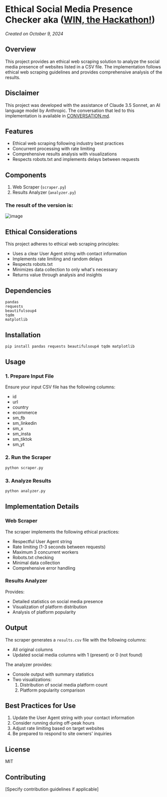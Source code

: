 # Ethical Social Media Presence Checker aka ([WIN, the Hackathon!](https://cros.ec.europa.eu/book-page/win-hackathon))
*Created on October 9, 2024*

## Overview
This project provides an ethical web scraping solution to analyze the social media presence of websites listed in a CSV file. The implementation follows ethical web scraping guidelines and provides comprehensive analysis of the results.

## Disclaimer
This project was developed with the assistance of Claude 3.5 Sonnet, an AI language model by Anthropic. The conversation that led to this implementation is available in [CONVERSATION.md](CONVERSATION.md).

## Features
- Ethical web scraping following industry best practices
- Concurrent processing with rate limiting
- Comprehensive results analysis with visualizations
- Respects robots.txt and implements delays between requests

## Components
1. Web Scraper (`scraper.py`)
2. Results Analyzer (`analyzer.py`)

### The result of the version is:
![image](https://github.com/user-attachments/assets/8048d88a-cce2-4339-b9bc-1393293235df)


## Ethical Considerations
This project adheres to ethical web scraping principles:
- Uses a clear User Agent string with contact information
- Implements rate limiting and random delays
- Respects robots.txt
- Minimizes data collection to only what's necessary
- Returns value through analysis and insights

## Dependencies
```
pandas
requests
beautifulsoup4
tqdm
matplotlib
```

## Installation
```bash
pip install pandas requests beautifulsoup4 tqdm matplotlib
```

## Usage

### 1. Prepare Input File
Ensure your input CSV file has the following columns:
- id
- url
- country
- ecommerce
- sm_fb
- sm_linkedin
- sm_x
- sm_insta
- sm_tiktok
- sm_yt

### 2. Run the Scraper
```bash
python scraper.py
```

### 3. Analyze Results
```bash
python analyzer.py
```

## Implementation Details

### Web Scraper
The scraper implements the following ethical practices:
- Respectful User Agent string
- Rate limiting (1-3 seconds between requests)
- Maximum 3 concurrent workers
- Robots.txt checking
- Minimal data collection
- Comprehensive error handling

### Results Analyzer
Provides:
- Detailed statistics on social media presence
- Visualization of platform distribution
- Analysis of platform popularity

## Output
The scraper generates a `results.csv` file with the following columns:
- All original columns
- Updated social media columns with 1 (present) or 0 (not found)

The analyzer provides:
- Console output with summary statistics
- Two visualizations:
  1. Distribution of social media platform count
  2. Platform popularity comparison

## Best Practices for Use
1. Update the User Agent string with your contact information
2. Consider running during off-peak hours
3. Adjust rate limiting based on target websites
4. Be prepared to respond to site owners' inquiries

## License
MIT

## Contributing
[Specify contribution guidelines if applicable]

